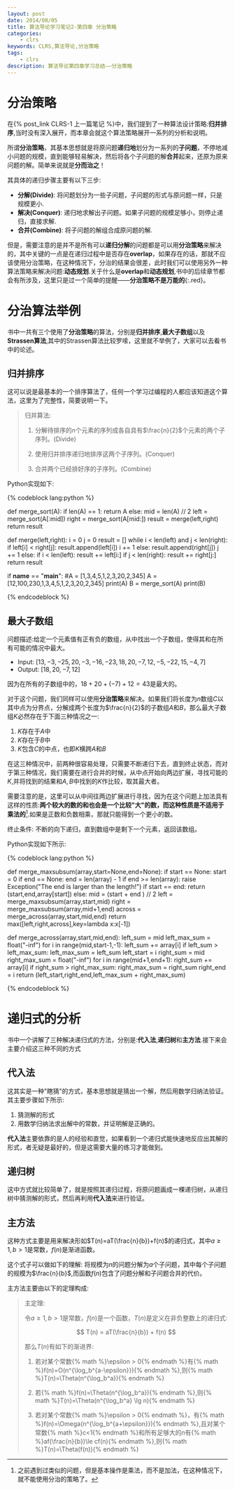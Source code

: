 ```yaml
---
layout: post
date: 2014/08/05
title: 算法导论学习笔记2-第四章 分治策略
categories: 
    - clrs
keywords: CLRS,算法导论,分治策略
tags: 
    - clrs
description: 算法导论第四章学习总结——分治策略
---
```


# 分治策略

在{% post_link CLRS-1 上一篇笔记 %}中，我们提到了一种算法设计策略:**归并排序**,当时没有深入展开，而本章会就这个算法策略展开一系列的分析和说明。

所谓**分治策略**，其基本思想就是将原问题**递归地**划分为一系列的**子问题**，不停地减小问题的规模，直到能够轻易解决，然后将各个子问题的解**合并**起来，还原为原来问题的解。简单来说就是**分而治之**！

其具体的递归步骤主要有以下三步:

- **分解(Divide)**: 将问题划分为一些子问题，子问题的形式与原问题一样，只是规模更小.
- **解决(Conquer)**: 递归地求解出子问题。如果子问题的规模足够小，则停止递归，直接求解.
- **合并(Combine)**: 将子问题的解组合成原问题的解.

但是，需要注意的是并不是所有可以**递归分解**的问题都是可以用**分治策略**来解决的，其中关键的一点是在递归过程中是否存在**overlap**，如果存在的话，那就不应该使用分治策略，在这种情况下，分治的结果会很差，此时我们可以使用另外一种算法策略来解决问题:**动态规划**.关于什么是**overlap**和**动态规划**,书中的后续章节都会有所涉及，这里只是过一个简单的提醒——**分治策略不是万能的**{:.red}。

# 分治算法举例

书中一共有三个使用了**分治策略**的算法，分别是**归并排序**,**最大子数组**以及**Strassen算法**,其中的Strassen算法比较罗嗦，这里就不举例了，大家可以去看书中的论述。

## 归并排序

这可以说是最基本的一个排序算法了，任何一个学习过编程的人都应该知道这个算法，这里为了完整性，简要说明一下。

> 归并算法:
>
> 1. 分解待排序的$n$个元素的序列成各自具有$\frac{n}{2}$个元素的两个子序列。(Divide)
>
> 2. 使用归并排序递归地排序这两个子序列。(Conquer)
>
> 3. 合并两个已经排好序的子序列。(Combine)

Python实现如下:

{% codeblock lang:python %}

def merge_sort(A):
    if len(A) == 1:
        return A
    else:
        mid = len(A) // 2
        left = merge_sort(A[:mid])
        right = merge_sort(A[mid:])
        result = merge(left,right)
    return result

def merge(left,right):
    i = 0
    j = 0
    result = []
    while i < len(left) and j < len(right):
        if left[i] < right[j]:
            result.append(left[i])
            i += 1
        else:
            result.append(right[j])
            j += 1
    else:
        if i < len(left):
            result += left[i:]
        if j < len(right):
            result += right[j:]
    return result

if __name__ == "__main__":
    #A = [1,3,4,5,1,2,3,20,2,345]
    A = [12,100,230,1,3,4,5,1,2,3,20,2,345]
    print(A)
    B = merge_sort(A)
    print(B)

{% endcodeblock %}




## 最大子数组

问题描述:给定一个元素值有正有负的数组，从中找出一个子数组，使得其和在所有可能的情况中最大。

- Input: $[13,-3,-25,20,-3,-16,-23,18,20,-7,12,-5,-22,15,-4,7]$
- Output: $[18,20,-7,12]$

因为在所有的子数组中的，$18+20+(-7)+12=43$是最大的。

对于这个问题，我们同样可以使用**分治策略**来解决。如果我们将长度为$n$数组$C$以其中点为分界点，分解成两个长度为$\frac{n}{2}$的子数组$A$和$B$，那么最大子数组$K$必然存在于下面三种情况之一:

1. $K$存在于$A$中
2. $K$存在于$B$中
3. $K$包含$C$的中点，也即$K$横跨$A$和$B$

在这三种情况中，前两种很容易处理，只需要不断递归下去，直到终止状态，而对于第三种情况，我们需要在进行合并的时候，从中点开始向两边扩展，寻找可能的$K$,并将找到的结果和$A,B$中找到的$K$作比较，取其最大者。

需要注意的是，这里可以从中间往两边扩展进行寻找，因为在这个问题上加法具有这样的性质:**两个较大的数的和也会是一个比较"大"的数，而这种性质是不适用于乘法的**[^1].如果是正数和负数相乘，那就只能得到一个更小的数。

终止条件: 不断的向下递归，直到数组中是剩下一个元素，返回该数组。

Python实现如下所示:


{% codeblock lang:python %}

def merge_maxsubsum(array,start=None,end=None):
    if start == None:
        start = 0
    if end == None:
        end = len(array) - 1
    if end >= len(array):
        raise Exception("The end is larger than the length!")
    if start == end:
        return (start,end,array[start])
    else:
        mid = (start + end ) // 2
        left  = merge_maxsubsum(array,start,mid)
        right = merge_maxsubsum(array,mid+1,end)
        across = merge_across(array,start,mid,end)
        return max([left,right,across],key=lambda x:x[-1])

def merge_across(array,start,mid,end):
    left_sum = mid
    left_max_sum = float("-inf")
    for i in range(mid,start-1,-1):
        left_sum += array[i]
        if left_sum > left_max_sum:
            left_max_sum = left_sum
            left_start = i
    right_sum = mid
    right_max_sum = float("-inf")
    for i in range(mid+1,end+1):
        right_sum += array[i]
        if right_sum > right_max_sum:
            right_max_sum = right_sum
            right_end = i
    return (left_start,right_end,left_max_sum + right_max_sum)

{% endcodeblock %}


# 递归式的分析

书中一个讲解了三种解决递归式的方法，分别是:**代入法**,**递归树**和**主方法**.接下来会主要介绍这三种不同的方式

## 代入法

这其实是一种"瞎猜"的方式，基本思想就是猜出一个解，然后用数学归纳法验证。其主要步骤如下所示:

1. 猜测解的形式
2. 用数学归纳法求出解中的常数，并证明解是正确的。

**代入法**主要依靠的是人的经验和直觉，如果看到一个递归式能快速地反应出其解的形式，者无疑是最好的，但是这需要大量的练习才能做到。

## 递归树

这中方式就比较简单了，就是按照其递归过程，将原问题画成一棵递归树，从递归树中猜测解的形式，然后再利用**代入法**来进行验证。

## 主方法

这种方式主要是用来解决形如$T(n)=aT(\frac{n}{b})+f(n)$的递归式，其中$a\ge 1,b>1$是常数，$f(n)$是渐进函数。

这个式子可以做如下的理解: 将规模为$n$的问题分解为$a$个子问题，其中每个子问题的规模为$\frac{n}{b}$,而函数$f(n)$包含了问题分解和子问题合并的代价。

主方法主要由以下的定理构成:

> 主定理:
>
> 令$a\ge 1,b>1$是常数，$f(n)$是一个函数，$T(n)$是定义在非负整数上的递归式:
>
> $$ T(n) = aT(\frac{n}{b}) + f(n) $$
>
> 那么$T(n)$有如下的渐进界:
> 
> 1. 若对某个常数{% math %}\epsilon > 0{% endmath %}有{% math %}f(n)=O(n^{\log_b^{a-\epsilon}}){% endmath %},则{% math %}T(n)=\Theta(n^{\log_b^a}){% endmath %}
>
> 2. 若{% math %}f(n)=\Theta(n^{\log_b^a}){% endmath %},则{% math %}T(n)=\Theta(n^{\log_b^a} \lg n){% endmath %}
>
> 3. 若对某个常数{% math %}\epsilon > 0{% endmath %}，有{% math %}f(n)=\Omega(n^{\log_b^{a+\epsilon}}){% endmath %},且对某个常数{% math %}c<1{% endmath %}和所有足够大的$n$有{% math %}af(\frac{n}{b})\le cf(n){% endmath %},则{% math %}T(n)=\Theta(f(n)){% endmath %}



[^1]: 之前遇到过类似的问题，但是基本操作是乘法，而不是加法，在这种情况下，就不能使用分治的策略了。


